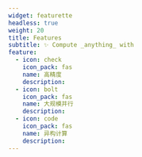 ```yaml
---
widget: featurette
headless: true
weight: 20
title: Features
subtitle: ✨ Compute _anything_ with
feature:
  - icon: check
    icon_pack: fas
    name: 高精度
    description:
  - icon: bolt
    icon_pack: fas
    name: 大规模并行
    description:
  - icon: code
    icon_pack: fas
    name: 异构计算
    description:
---
```

